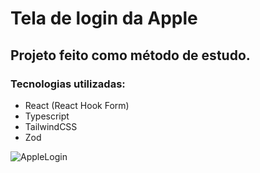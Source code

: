 # Tela de login da Apple
## Projeto feito como método de estudo.

### Tecnologias utilizadas:
- React (React Hook Form)
- Typescript
- TailwindCSS
- Zod

![AppleLogin](https://github.com/diegofmsantos/form-apple/assets/105954958/805af28a-9abe-456f-b065-8e3aa82e4c30)
